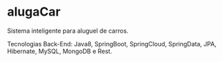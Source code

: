 # alugaCar

Sistema inteligente para aluguel de carros.

Tecnologias Back-End: Java8, SpringBoot, SpringCloud, SpringData, JPA, Hibernate, MySQL, MongoDB e Rest.
